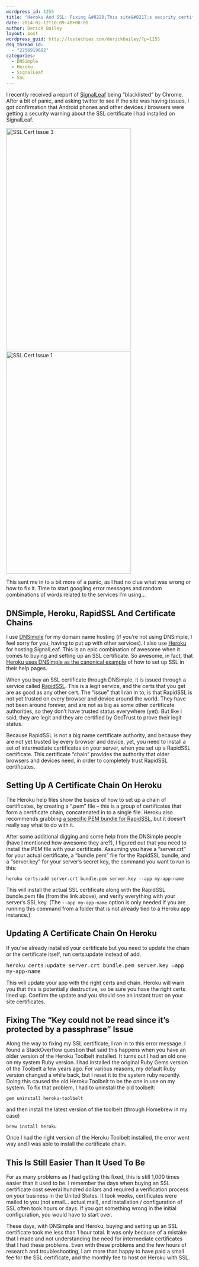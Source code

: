 ```yaml
---
wordpress_id: 1255
title: 'Heroku And SSL: Fixing &#8220;This site&#8217;s security certificate is not trusted!&#8221; on Android and other devices'
date: 2014-02-12T10:09:48+00:00
author: Derick Bailey
layout: post
wordpress_guid: http://lostechies.com/derickbailey/?p=1255
dsq_thread_id:
  - "2256919682"
categories:
  - DNSimple
  - Heroku
  - SignalLeaf
  - SSL
---
```

I recently received a report of [SignalLeaf](http://signalleaf.com) being &#8220;blacklisted&#8221; by Chrome. After a bit of panic, and asking twitter to see if the site was having issues, I got confirmation that Android phones and other devices / browsers were getting a security warning about the SSL certificate I had installed on SignalLeaf.

<img src="http://lostechies.com/derickbailey/files/2014/02/SSL-Cert-Issue-3.png" alt="SSL Cert Issue 3" width="337" height="600" border="0" /> <img src="http://lostechies.com/derickbailey/files/2014/02/SSL-Cert-Issue-1.png" alt="SSL Cert Issue 1" width="337" height="600" border="0" />

This sent me in to a bit more of a panic, as I had no clue what was wrong or how to fix it. Time to start googling error messages and random combinations of words related to the services I&#8217;m using&#8230;

## DNSimple, Heroku, RapidSSL And Certificate Chains

I use [DNSimple](http://dnsimple.com) for my domain name hosting (if you&#8217;re not using DNSimple, I feel sorry for you, having to put up with other services). I also use [Heroku](http://heroku.com) for hosting SignalLeaf. This is an epic combination of awesome when it comes to buying and setting up an SSL certificate. So awesome, in fact, that [Heroku uses DNSimple as the canonical example](https://devcenter.heroku.com/articles/ssl-certificate-dnsimple) of how to set up SSL in their help pages.

When you buy an SSL certificate through DNSimple, it is issued through a service called [RapidSSL](http://www.rapidssl.com/). This is a legit service, and the certs that you get are as good as any other cert. The &#8220;issue&#8221; that I ran in to, is that RapidSSL is not yet trusted on every browser and device around the world. They have not been around forever, and are not as big as some other certificate authorities, so they don&#8217;t have trusted status everywhere (yet). But like I said, they are legit and they are certified by GeoTrust to prove their legit status.

Because RapidSSL is not a big name certificate authority, and because they are not yet trusted by every browser and device, yet, you need to install a set of intermediate certificates on your server, when you set up a RapidSSL certificate. This certificate &#8220;chain&#8221; provides the authority that older browsers and devices need, in order to completely trust RapidSSL certificates. 

## Setting Up A Certificate Chain On Heroku

The Heroku help files show the basics of how to set up a chain of certificates, by creating a &#8220;.pem&#8221; file &#8211; this is a group of certificates that form a certificate chain, concatenated in to a single file. Heroku also recommends grabbing [a specific PEM bundle for RapidSSL](https://devcenter.heroku.com/articles/ssl-certificate-dnsimple#rapidssl-certificate-bundle), but it doesn&#8217;t really say what to do with it.

After some additional digging and some help from the DNSimple people (have I mentioned how awesome they are?), I figured out that you need to install the PEM file with your certificate. Assuming you have a &#8220;server.crt&#8221; for your actual certificate, a &#8220;bundle.pem&#8221; file for the RapidSSL bundle, and a &#8220;server.key&#8221; for your server&#8217;s secret key, the command you want to run is this:

`heroku certs:add server.crt bundle.pem server.key --app my-app-name`

This will install the actual SSL certificate along with the RapidSSL bundle.pem file (from the link above), and verify everything with your server&#8217;s SSL key. (The `--app my-app-name` option is only needed if you are running this command from a folder that is not already tied to a Heroku app instance.)

## Updating A Certificate Chain On Heroku

If you&#8217;ve already installed your certificate but you need to update the chain or the certificate itself, run certs:update instead of add.

<span style="font-family: monospace">heroku certs:update server.crt bundle.pem server.key &#8211;app my-app-name</span>

This will update your app with the right certs and chain. Heroku will warn you that this is potentially destructive, so be sure you have the right certs lined up. Confirm the update and you should see an instant trust on your site certificates.

## Fixing The &#8220;Key could not be read since it&#8217;s protected by a passphrase&#8221; Issue

Along the way to fixing my SSL certificate, I ran in to this error message. I found a StackOverflow question that said this happens when you have an older version of the Heroku Toolbelt installed. It turns out I had an old one on my system Ruby version. I had installed the original Ruby Gems version of the Toolbelt a few years ago. For various reasons, my default Ruby version changed a while back, but I reset it to the system ruby recently. Doing this caused the old Heroku Toolbelt to be the one in use on my system. To fix that problem, I had to uninstall the old toolbelt:

`gem uninstall heroku-toolbelt`

and then install the latest version of the toolbelt (through Homebrew in my case)

`brew install heroku`

Once I had the right version of the Heroku Toolbelt installed, the error went way and I was able to install the certificate chain.

## This Is Still Easier Than It Used To Be

For as many problems as I had getting this fixed, this is still 1,000 times easier than it used to be. I remember the days when buying an SSL certificate cost several hundred dollars and required a verification process on your business in the United States. It took weeks, certificates were mailed to you (not email&#8230; actual mail), and installation / configuration of SSL often took hours or days. If you got something wrong in the initial configuration, you would have to start over. 

These days, with DNSimple and Heroku, buying and setting up an SSL certificate took me less than 1 hour total. It was only because of a mistake that I made and not understanding the need for intermediate certificates that I had these problems. Even with these problems and the few hours of research and troubleshooting, I am more than happy to have paid a small fee for the SSL certificate, and the monthly fee to host on Heroku with SSL. 